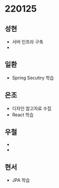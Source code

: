 # 220125

## 성현

- 서버 인프라 구축
-

## 일환

- Spring Secutiry 학습

## 은조

- 디자인 참고자료 수집
- React 학습

## 우철

-
-

## 현서

- JPA 학습
